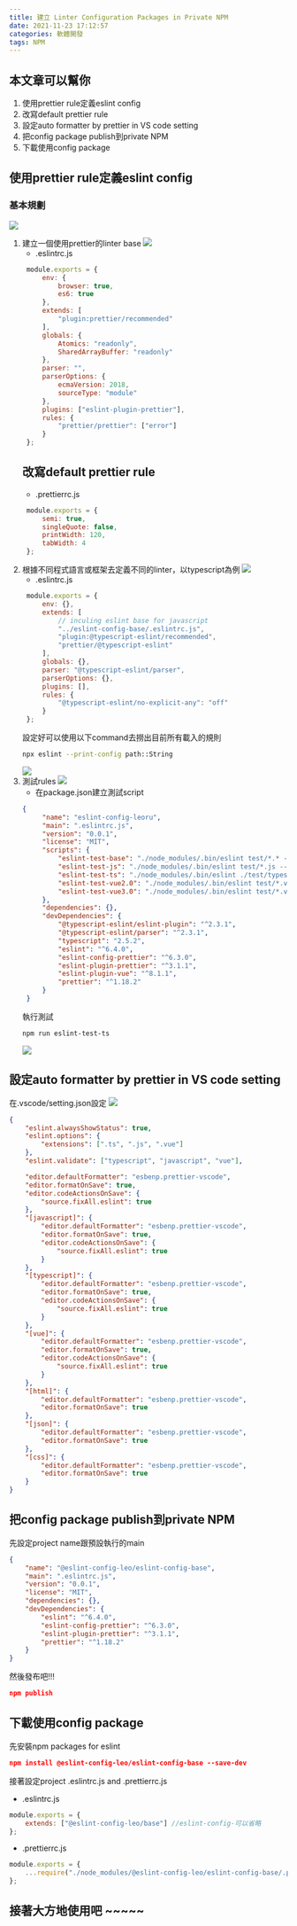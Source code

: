 ```yaml
---
title: 建立 Linter Configuration Packages in Private NPM
date: 2021-11-23 17:12:57
categories: 軟體開發
tags: NPM
---
```


## 本文章可以幫你
1. 使用prettier rule定義eslint config 
2. 改寫default prettier rule
3. 設定auto formatter by prettier in VS code setting 
4. 把config package publish到private NPM
5. 下載使用config package

## 使用prettier rule定義eslint config 

### 基本規劃
![](capture01.png)
1. 建立一個使用prettier的linter base
   ![](capture02.png)
   - .eslintrc.js
   ``` javascript
    module.exports = {
        env: {
            browser: true,
            es6: true
        },
        extends: [
            "plugin:prettier/recommended"
        ],
        globals: {
            Atomics: "readonly",
            SharedArrayBuffer: "readonly"
        },
        parser: "",
        parserOptions: {
            ecmaVersion: 2018,
            sourceType: "module"
        },
        plugins: ["eslint-plugin-prettier"],
        rules: {
            "prettier/prettier": ["error"]
        }
    };
   ``` 
   ## 改寫default prettier rule
   - .prettierrc.js
   ``` javascript
    module.exports = {
        semi: true,
        singleQuote: false,
        printWidth: 120,
        tabWidth: 4
    };
   ``` 
2. 根據不同程式語言或框架去定義不同的linter，以typescript為例
   ![](capture03.png)
   - .eslintrc.js
   ``` javascript
    module.exports = {
        env: {},
        extends: [
            // inculing eslint base for javascript
            "../eslint-config-base/.eslintrc.js",
            "plugin:@typescript-eslint/recommended",
            "prettier/@typescript-eslint"
        ],
        globals: {},
        parser: "@typescript-eslint/parser",
        parserOptions: {},
        plugins: [],
        rules: {
            "@typescript-eslint/no-explicit-any": "off"
        }
    };
   ``` 
    設定好可以使用以下command去撈出目前所有載入的規則
    ``` bash
    npx eslint --print-config path::String
    ``` 
    ![](capture07.png)
3. 測試rules
   ![](capture04.png)
   - 在package.json建立測試script
   ``` json
   {
        "name": "eslint-config-leoru",
        "main": ".eslintrc.js",
        "version": "0.0.1",
        "license": "MIT",
        "scripts": {
            "eslint-test-base": "./node_modules/.bin/eslint test/*.* --config eslint-config-base/.eslintrc.js",
            "eslint-test-js": "./node_modules/.bin/eslint test/*.js --config eslint-config-javascript/.eslintrc.js",
            "eslint-test-ts": "./node_modules/.bin/eslint ./test/typescript_test.ts --config eslint-config-typescript/.eslintrc.js",
            "eslint-test-vue2.0": "./node_modules/.bin/eslint test/*.vue --config eslint-config-vue2.0/.eslintrc.js",
            "eslint-test-vue3.0": "./node_modules/.bin/eslint test/*.vue --config eslint-config-vue3.0/.eslintrc.js"
        },
        "dependencies": {},
        "devDependencies": {
            "@typescript-eslint/eslint-plugin": "^2.3.1",
            "@typescript-eslint/parser": "^2.3.1",
            "typescript": "2.5.2",
            "eslint": "^6.4.0",
            "eslint-config-prettier": "^6.3.0",
            "eslint-plugin-prettier": "^3.1.1",
            "eslint-plugin-vue": "^8.1.1",
            "prettier": "^1.18.2"
        }
    }
   ``` 
   執行測試
   ``` bash
   npm run eslint-test-ts
   ```
   ![](capture05.png)

## 設定auto formatter by prettier in VS code setting 
在.vscode/setting.json設定
![](capture06.png)
``` json
{
    "eslint.alwaysShowStatus": true,
    "eslint.options": {
        "extensions": [".ts", ".js", ".vue"]
    },
    "eslint.validate": ["typescript", "javascript", "vue"],

    "editor.defaultFormatter": "esbenp.prettier-vscode",
    "editor.formatOnSave": true,
    "editor.codeActionsOnSave": {
        "source.fixAll.eslint": true
    },
    "[javascript]": {
        "editor.defaultFormatter": "esbenp.prettier-vscode",
        "editor.formatOnSave": true,
        "editor.codeActionsOnSave": {
            "source.fixAll.eslint": true
        }
    },
    "[typescript]": {
        "editor.defaultFormatter": "esbenp.prettier-vscode",
        "editor.formatOnSave": true,
        "editor.codeActionsOnSave": {
            "source.fixAll.eslint": true
        }
    },
    "[vue]": {
        "editor.defaultFormatter": "esbenp.prettier-vscode",
        "editor.formatOnSave": true,
        "editor.codeActionsOnSave": {
            "source.fixAll.eslint": true
        }
    },
    "[html]": {
        "editor.defaultFormatter": "esbenp.prettier-vscode",
        "editor.formatOnSave": true
    },
    "[json]": {
        "editor.defaultFormatter": "esbenp.prettier-vscode",
        "editor.formatOnSave": true
    },
    "[css]": {
        "editor.defaultFormatter": "esbenp.prettier-vscode",
        "editor.formatOnSave": true
    }
}
``` 
## 把config package publish到private NPM
先設定project name跟預設執行的main
``` json
{
    "name": "@eslint-config-leo/eslint-config-base",
    "main": ".eslintrc.js",
    "version": "0.0.1",
    "license": "MIT",
    "dependencies": {},
    "devDependencies": {
        "eslint": "^6.4.0",
        "eslint-config-prettier": "^6.3.0",
        "eslint-plugin-prettier": "^3.1.1",
        "prettier": "^1.18.2"
    }
}
``` 

然後發布吧!!!
``` json
npm publish
``` 
## 下載使用config package
先安裝npm packages for eslint
``` json
npm install @eslint-config-leo/eslint-config-base --save-dev
``` 

接著設定project .eslintrc.js and  .prettierrc.js
- .eslintrc.js
``` javascript
module.exports = {
    extends: ["@eslint-config-leo/base"] //eslint-config-可以省略
};
``` 
- .prettierrc.js
``` javascript
module.exports = {
    ...require("./node_modules/@eslint-config-leo/eslint-config-base/.prettierrc.js")
};
```

## 接著大方地使用吧 ~~~~~
